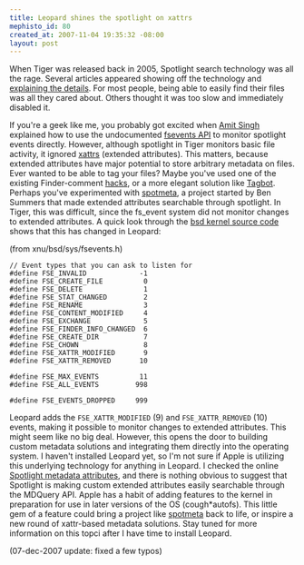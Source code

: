 ```yaml
--- 
title: Leopard shines the spotlight on xattrs
mephisto_id: 80
created_at: 2007-11-04 19:35:32 -08:00
layout: post
---
```

When Tiger was released back in 2005, Spotlight search technology was all the rage.  Several articles appeared showing off the technology and [explaining the details][spotlight-details]. For most people, being able to easily find their files was all they cared about.  Others thought it was too slow and immediately disabled it.

[spotlight-details]: http://arstechnica.com/reviews/os/macosx-10-4.ars/9

If you're a geek like me, you probably got excited when [Amit Singh][singh] explained how to use the undocumented [fsevents API][fs_events] to monitor spotlight events directly. However, although spotlight in Tiger monitors basic file activity, it ignored [xattrs][] (extended attributes).  This matters, because extended attributes have major potential to store arbitrary metadata on files.  Ever wanted to be able to tag your files?  Maybe you've used one of the existing Finder-comment [hacks][], or a more elegant solution like [Tagbot][].  Perhaps you've experimented with [spotmeta][], a project started by Ben Summers that made extended attributes searchable through spotlight. In Tiger, this was difficult, since the fs_event system did not monitor changes to extended attributes. A quick look through the [bsd kernel source code][kernel] shows that this has changed in Leopard:

[singh]: http://kernelthread.com/
[xattrs]: http://arstechnica.com/reviews/os/macosx-10-4.ars/7
[fs_events]: http://www.kernelthread.com/software/fslogger/
[spotmeta]: http://www.fluffy.co.uk/spotmeta/
[kernel]: http://www.opensource.apple.com/darwinsource/10.5/xnu-1228/
[hacks]: http://lifehacker.com/software/tags/metadata-as-a-filing-system-169971.php
[Tagbot]: http://bigrobotsoftware.com/

(from xnu/bsd/sys/fsevents.h)
    
    // Event types that you can ask to listen for
    #define FSE_INVALID             -1
    #define FSE_CREATE_FILE          0
    #define FSE_DELETE               1
    #define FSE_STAT_CHANGED         2
    #define FSE_RENAME               3
    #define FSE_CONTENT_MODIFIED     4
    #define FSE_EXCHANGE             5
    #define FSE_FINDER_INFO_CHANGED  6
    #define FSE_CREATE_DIR           7
    #define FSE_CHOWN                8
    #define FSE_XATTR_MODIFIED       9
    #define FSE_XATTR_REMOVED       10

    #define FSE_MAX_EVENTS          11
    #define FSE_ALL_EVENTS         998

    #define FSE_EVENTS_DROPPED     999

Leopard adds the `FSE_XATTR_MODIFIED` (9) and `FSE_XATTR_REMOVED` (10) events, making it possible to monitor changes to extended attributes. This might seem like no big deal. However, this opens the door to building custom metadata solutions and integrating them directly into the operating system.  I haven't installed Leopard yet, so I'm not sure if Apple is utilizing this underlying technology for anything in Leopard. I checked the online [Spotlight metadata attributes][mdattrs], and there is nothing obvious to suggest that Spotlight is making custom extended attributes easily searchable through the MDQuery API.  Apple has a habit of adding features to the kernel in preparation for use in later versions of the OS (cough*autofs).  This little gem of a feature could bring a project like [spotmeta][] back to life, or inspire a new round of xattr-based metadata solutions.  Stay tuned for more information on this topci after I have time to install Leopard.

[mdattrs]: http://developer.apple.com/documentation/Carbon/Reference/MetadataAttributesRef/index.html#//apple_ref/doc/uid/TP40001689

(07-dec-2007 update: fixed a few typos)
